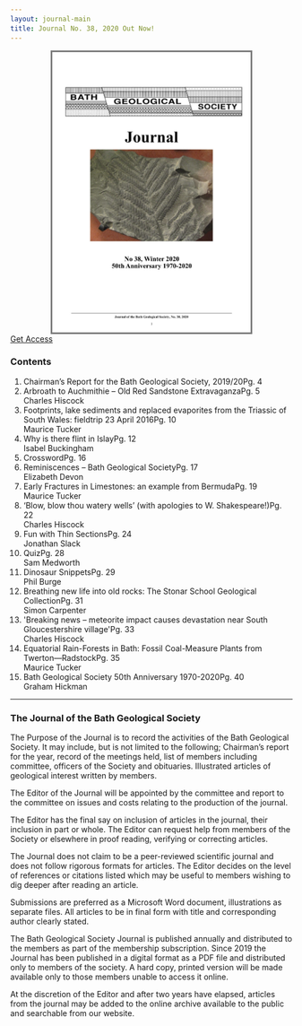 ```yaml
---
layout: journal-main
title: Journal No. 38, 2020 Out Now!
---
```

<img style="border: solid 3px #7b7b7b; height: 500px; margin: auto; display: block;" src="/assets/Bath-GS-Journal-2020-cover.jpg">
<a href="/members-area.html" class="standard-button">Get Access</a>

<h3>Contents</h3>
<ol class="contents-list">
<li>Chairman’s Report for the Bath Geological Society, 2019/20<span class="contents-page-number">Pg. 4</span></li>
<li>Arbroath to Auchmithie – Old Red Sandstone Extravaganza<span class="contents-page-number">Pg. 5</span>
<br><span class="grey-text">Charles Hiscock</span></li>
<li>Footprints, lake sediments and replaced evaporites from the Triassic of South Wales: fieldtrip 23 April 2016<span class="contents-page-number">Pg. 10</span>
<br><span class="grey-text">Maurice Tucker</span></li>
<li>Why is there flint in Islay<span class="contents-page-number">Pg. 12</span>
<br><span class="grey-text">Isabel Buckingham</span></li>
<li>Crossword<span class="contents-page-number">Pg. 16</span></li>
<li>Reminiscences – Bath Geological Society<span class="contents-page-number">Pg. 17</span>
<br><span class="grey-text">Elizabeth Devon</span></li>
<li>Early Fractures in Limestones: an example from Bermuda<span class="contents-page-number">Pg. 19</span>
<br><span class="grey-text">Maurice Tucker</span></li>
<li>‘Blow, blow thou watery wells’ (with apologies to W. Shakespeare!)<span class="contents-page-number">Pg. 22</span>
<br><span class="grey-text">Charles Hiscock</span></li>
<li>Fun with Thin Sections<span class="contents-page-number">Pg. 24</span>
<br><span class="grey-text">Jonathan Slack</span></li>
<li>Quiz<span class="contents-page-number">Pg. 28</span>
<br><span class="grey-text">Sam Medworth</span></li>
<li>Dinosaur Snippets<span class="contents-page-number">Pg. 29</span>
<br><span class="grey-text">Phil Burge</span></li>
<li>Breathing new life into old rocks: The Stonar School Geological Collection<span class="contents-page-number">Pg. 31</span>
<br><span class="grey-text">Simon Carpenter</span></li>
<li>'Breaking news – meteorite impact causes devastation near South Gloucestershire village'<span class="contents-page-number">Pg. 33</span>
<br><span class="grey-text">Charles Hiscock</span></li>
<li>Equatorial Rain-Forests in Bath: Fossil Coal-Measure Plants from Twerton—Radstock<span class="contents-page-number">Pg. 35</span>
<br><span class="grey-text">Maurice Tucker</span></li>
<li>Bath Geological Society 50th Anniversary 1970-2020<span class="contents-page-number">Pg. 40</span>
<br><span class="grey-text">Graham Hickman</span></li>
</ol>
<hr>
<h3>The Journal of the Bath Geological Society</h3>
The Purpose of the Journal is to record the activities of the Bath Geological Society. It may include, but is not limited to the following; Chairman’s report for the year, record of the meetings held, list of members including
committee, officers of the Society and obituaries. Illustrated articles of geological interest written by members.

The Editor of the Journal will be appointed by the committee and report to the committee on issues and costs relating to the production of the journal.

The Editor has the final say on inclusion of articles in the journal, their inclusion in part or whole. The Editor can request help from members of the Society or elsewhere in proof reading, verifying or correcting articles.

The Journal does not claim to be a peer-reviewed scientific journal and does not follow rigorous formats for articles. The Editor decides on the level of references or citations listed which may be useful to members wishing to dig deeper after reading an article.

Submissions are preferred as a Microsoft Word document, illustrations as separate files. All articles to be in final form with title and corresponding author clearly stated.

The Bath Geological Society Journal is published annually and distributed to the members as part of the membership subscription. Since 2019 the Journal has been published in a digital format as a PDF file and distributed only to members of the society. A hard copy, printed version will be made available only to those members unable to access it online.

At the discretion of the Editor and after two years have elapsed, articles from the journal may be added to the online archive available to the public and searchable from our website.